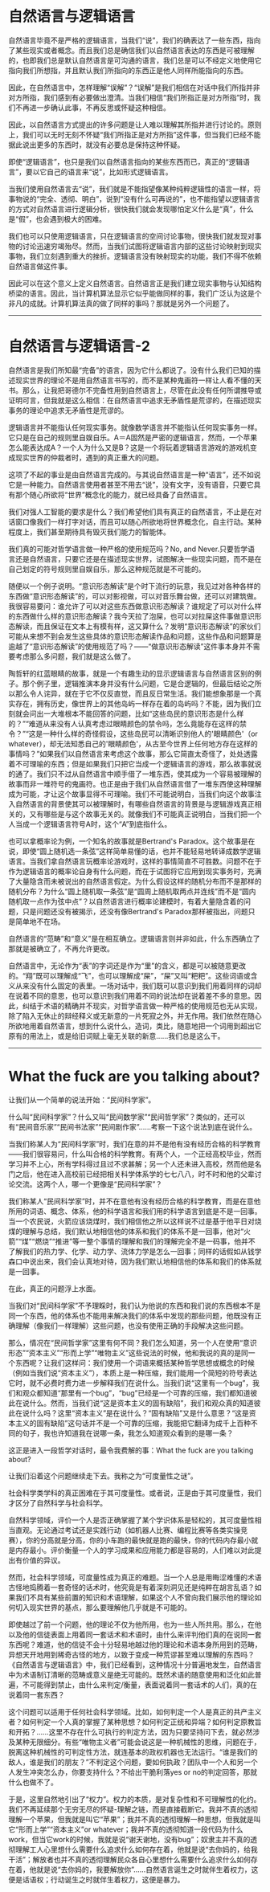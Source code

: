 # 自然语言与逻辑语言

自然语言毕竟不是严格的逻辑语言，当我们“说”，我们的确表达了一些东西，指向了某些现实或者概念。而且我们总是确信我们以自然语言表达的东西是可被理解的，也即我们总是默认自然语言是可沟通的语言，我们总是可以不经定义地使用它指向我们所想指，并且默认我们所指向的东西正是他人同样所能指向的东西。

因此，在自然语言中，怎样理解“误解”？“误解”是我们相信在对话中我们所指并非对方所指，我们感到有必要做出澄清。当我们相信“我们所指正是对方所指”时，我们不再进一步确认此事，不再反思或怀疑这种相信。

因此，以自然语言方式提出的许多问题是让人难以理解其所指并进行讨论的。原则上，我们可以无时无刻不怀疑“我们所指正是对方所指”这件事，但当我们已经不能据此说出更多的东西时，就没有必要总是保持这种怀疑。

即使“逻辑语言”，也只是我们以自然语言指向的某些东西而已，真正的“逻辑语言”，要以它自己的语言来“说”，比如形式逻辑语言。

当我们使用自然语言去“说”，我们就是不能指望像某种纯粹逻辑性的语言一样，将事物说的“完全、透彻、明白”，说到“没有什么可再说的”，也不能指望以逻辑语言的方式对自然语言进行逻辑分析，很快我们就会发现哪怕定义什么是“真”，什么是“假”，也会遇到极大的困难。

我们也可以只使用逻辑语言，只在逻辑语言的空间讨论事物，很快我们就发现对事物的讨论迅速穷竭殆尽。然而，当我们试图将逻辑语言内部的这些讨论映射到现实事物，我们立刻遇到重大的挫折。逻辑语言没有映射现实的功能，我们不得不依赖自然语言做这件事。

因此可以在这个意义上定义自然语言。自然语言正是我们建立现实事物与认知结构桥梁的语言。因此，当计算机算法显示它似乎能做同样的事，我们广泛认为这是个非凡的成就。计算机算法真的做了同样的事吗？那就是另外一个问题了。

***
# 自然语言与逻辑语言-2

自然语言是我们所知最“完备”的语言，因为它什么都说了。没有什么我们已知的描述现实世界的理论不是用自然语言书写的，而不是某种鬼画符一样让人看不懂的天书。那么，让我把哥德尔不完备性用到自然语言上，尽管在此没有任何所谓推导或证明可言，但我就是这么相信：在自然语言中追求无矛盾性是荒谬的，在描述现实事务的理论中追求无矛盾性是荒谬的。

逻辑语言并不能指认任何现实事务。就像数学语言并不能指认任何现实事务一样。它只是在自己的规则里自娱自乐。A＝A固然是严密的逻辑语言，然而，一个苹果怎么能表达成A？一个人为什么又是B？这是一个将玩着逻辑语言游戏的游戏机变成现实世界的仲裁者时，遇到的真正重大的问题。

这项了不起的事业是由自然语言完成的。与其说自然语言是一种“语言”，还不如说它是一种能力。自然语言使用者甚至不用去“说”，没有文字，没有语音，只要它具有那个随心所欲将“世界”概念化的能力，就已经具备了自然语言。

我们对强人工智能的要求是什么？我们希望他们具有真正的自然语言，不止是在对话窗口像我们一样打字对话，而且可以随心所欲地将世界概念化，自主行动。某种程度上，我们甚至期待具有毁灭我们能力的智能体。

我们真的可能对哲学语言做一种严格的使用规范吗？No, and Never.只要哲学语言还是自然语言，只要它还是在描述现实世界，试图解决一些现实问题，而不是在自己划定的符号规则里自娱自乐，那么这种规范就是不可能的。

随便以一个例子说明。“意识形态解读”是个时下流行的玩意，我见过对各种各样的东西做“意识形态解读”的，可以对影视做，可以对音乐舞台做，还可以对建筑做。我很容易要问：谁允许了可以对这些东西做意识形态解读？谁规定了可以对什么样的东西做什么样的意识形态解读？我今天拉了泡屎，也可以对拉屎这件事做意识形态解读，而且保证在文本上有模有样，这又算什么？发明“意识形态解读”的家伙们可能从来想不到会发生这些具体的意识形态解读作品和问题，这些作品和问题算是逾越了“意识形态解读”的使用规范了吗？——“做意识形态解读”这件事本身并不需要考虑那么多问题，我们就是这么做了。

陶哲轩的红蓝眼睛的故事，就是一个有趣生动的显示逻辑语言与自然语言区别的例子。那个例子里，逻辑推演本身并没有什么问题，它是合逻辑的，但最后结论之所以那么令人诧异，就在于它不仅反直觉，而且反日常生活。我们能想象那是一个真实存在，拥有历史，像世界上的其他岛屿一样存在着的岛屿吗？不能，因为我们立刻就会问出一大堆根本不能回答的问题，比如“这些岛民的意识形态是什么样的？”“难道从来没有人认真考虑过眼睛颜色的禁令吗，怎么竟能存在这样的禁令？”“这是一种什么样的奇怪假设，这些岛民可以清晰识别他人的'眼睛颜色'（or whatever），却无法知悉自己的'眼睛颜色'，从古至今世界上任何地方存在这样的事情吗？”如果我们以自然语言来考虑这个故事，那么它简直太奇怪了，处处透露着不可理喻的东西；但是如果我们只把它当成一个逻辑语言的游戏，那么故事就说的通了。我们只不过从自然语言中顺手借了一堆东西，使其成为一个容易被理解的故事而非一堆符号的鬼画符。也正是由于我们从自然语言借了一堆东西使这种理解成为可能，才让这个故事显得不可理喻。我们不可能说明白，当我们向这个故事注入自然语言的背景使其可以被理解时，有哪些自然语言的背景是与逻辑游戏真正相关的，又有哪些是与这个故事无关的。就像我们不可能真正说明白，当我们把一个人当成一个逻辑语言符号A时，这个“A”到底指什么。

也可以拿概率论为例，一个知名的故事就是Bertrand's Paradox。这个故事是在说，即使“圆上随机选一条弦”这样简单易懂的话，也并不能轻易地转译成数学逻辑语言。当我们拿自然语言玩概率论游戏时，这样的事情简直不可胜数。问题不在于作为逻辑语言的概率论自身有什么问题，而在于试图将它应用到现实事务时，充满了大量隐含而未被说出的自然语言假定。为什么假设这样的随机分布而不是那样的随机分布？为什么“圆上随机取一条弦”是“圆周上随机取两点并连线”而不是“圆内随机取一点作为弦中点”？以自然语言进行概率论建模时，有着大量隐含着的问题，只是问题还没有被揭示，还没有像Bertrand's Paradox那样被指出，问题只是简单地不在场。

自然语言的“范畴”和“意义”是在相互确立。逻辑语言则并非如此，什么东西确立了那就是被确立了，不再允许更改。

自然语言中，无论作为“表”的字词还是作为“里”的含义，都是可以被随意更改的。“翔”既可以理解成“飞”，也可以理解成“屎”，“屎”又叫“粑粑”。这些词语或含义从来没有什么固定的表里。一场对话中，我们既可以意识到我们用着同样的词却在说着不同的意思，也可以意识到我们用着不同的说法却在说着差不多的意思。因此，纠结于术语的精确并不现实，对哲学语言做一种严格的使用规范也无从实现，除了陷入无休止的辩经释义或无新意的一片死寂之外，并无作用。我们依然在随心所欲地用着自然语言，想到什么说什么，造词，类比，随意地把一个词用到超出它原有的用法上，或是给旧词赋上毫无关联的新意……我们总是这么干。

***
# What the fuck are you talking about?
让我们从一个简单的说法开始：“民间科学家”。

什么叫“民间科学家”？什么又叫“民间数学家”“民间哲学家”？类似的，还可以有“民间音乐家”“民间书法家”“民间剧作家”……考察一下这个说法到底在说什么。

当我们称某人为“民间科学家”时，我们在意的并不是他有没有经历合格的科学教育——我们很容易问，什么叫合格的科学教育。有两个人，一个正经高校毕业，然而学习并不上心，所有学科得过且过不求甚解；另一个人还未进入高校，然而他是名门之后，他在进入高校前已经把相关科学体系学的七七八八，时不时和他的父辈讨论交流。这两个人，哪一个更像是“民间科学家”？

我们称某人“民间科学家”时，并不在意他有没有经历合格的科学教育，而是在意他所用的词语、概念、体系，他的科学语言和我们用的科学语言到底是不是一回事。当一个农民说，火箭应该烧煤时，我们相信他之所以这样说不过是基于他平日对烧煤的理解与总结，我们默认地相信他的体系和我们的体系不是一回事，他对“火箭”“煤”“燃烧”“推进”等一整个事情的理解和我们的理解完全不是一码事，他并不了解我们的热力学、化学、动力学、流体力学是怎么一回事；同样的话假如从钱学森口中说出来，我们会认真地对待，因为我们默认地相信他的体系和我们的体系就是一回事。

在此，真正的问题浮上水面。

当我们对“民间科学家”不予理睬时，我们认为他说的东西和我们说的东西根本不是同一个东西，他的体系也不能用来解决我们的体系中发现的那些问题，他既没有正确理解（像我们一样理解）这些问题，也没有使用正确的手段解决这些问题。

那么，情况在“民间哲学家”这里有何不同？我们怎么知道，另一个人在使用“意识形态”“资本主义”“形而上学”“唯物主义”这些说法的时候，他和我说的真的是同一个东西呢？让我们这样问：我们使用一个词语来概括某种哲学思想或概念的时候（例如当我们说“资本主义”），本质上是一种压缩，我们能用一个简短的符号表达它时，就不必费时费力进一步解释我们在说什么。当我们说“这里有一个bug”，我们和观众都知道“那里有一个bug”，“bug”已经是一个可靠的压缩，我们都知道彼此在说什么。然而，当我们说“这是资本主义的固有缺陷”，我们和观众真的知道彼此在说什么吗？这里“资本主义”是在说什么？“固有缺陷”又是什么意思？“这是资本主义的固有缺陷”这句话并不是一个可靠的压缩，我能把它翻译为成千上百种不同的句子，我也许知道我在说哪一条，我怎么知道观众看到的是哪一条？

这正是进入一段哲学对话时，最令我费解的事：What the fuck are you talking about?

让我们沿着这个问题继续走下去。我称之为“可度量性之谜”。

社会科学类学科的真正困难在于其可度量性。或者说，正是由于其可度量性，我们才区分了自然科学与社会科学。

自然科学领域，评价一个人是否正确掌握了某个学识体系是轻松的，其可度量性相当直观。无论通过考试还是实践行动（如机器人比赛、编程比赛等各类实操竞赛），你的分高就是分高，你的小车跑的最快就是跑的最快，你的代码内存最小就是内存最小。评价衡量一个人的学习成果和应用能力都是容易的，人们难以对此提出有价值的异议。

然而，社会科学领域，可度量性成为真正的难题。当一个人总是用晦涩难懂的术语古怪地捣腾着一套奇怪的话术时，他究竟是有着深刻洞见还是纯粹在胡言乱语？如果我们不具有某些前置的知识和术语理解，如果这个人不曾向我们展示他的理论如何切入现实世界的基点，那么要理解他几乎就是不可能的。

即使越过了前一个问题，他的理论不仅为他所用，也为一些人所共用。那么，在他以及他的信徒表面上用着同一套话术和术语时，由什么来评判他们真的在说同一套东西呢？难道，他的信徒不会十分轻易地越过他的理论和术语本身所用到的范畴，异想天开地用到稀奇古怪的地方，以致于变成一种荒谬甚至难以理解的东西吗？《自然语言与逻辑语言》中，我们已经看到，这种情况十分普遍地发生，自然语言中为术语制订清晰的范畴或意义是绝无可能的。既然术语的随意使用和泛化如此普遍，不可能得到禁止，由什么来判定/衡量，表面说着同一套话术的人们，真的在说着同一套东西？

这个问题可以适用于任何社会科学领域。比如，如何判定一个人是真正的共产主义者？如何判定一个人真的掌握了某种思想？如何判定正统和异端？如何判定原教旨和开拓？……这里不存在什么可执行的判定方法，因为只要坚持问下去，就必然涉及某种无限细分。有些“唯物主义者”可能会说这是一种机械性的思维，问题在于，脱离这种机械性的可判定性方法，就连基本的政权机器也无法运行。“谁是我们的敌人，谁是我们的朋友？”不判定这个问题，要如何执政？团队中一个人和另一个人发生冲突怎么办，你要支持什么？不给出干脆利落yes or no的判定回答，那就什么也做不了。

于是，这里自然地引出了“权力”。权力的本质，是对复杂性和不可理解性的化约。我们不再延续那个无穷无尽的怀疑-理解之链，而是直接截断它。我并不真的透彻理解一个苹果，但我就是叫它“苹果”；我并不真的透彻理解一种思想，但我就是叫它“形而上学”“资本主义”or whatever；我并不真的透彻知道一段代码为什么work，但当它work的时候，我就是说“谢天谢地，没有bug”；奴隶主并不真的透彻理解工人心里想什么需要什么追求什么如何存在着，他就是说“去你妈的，给我干活”；解放者也并不真的透彻理解民众各自心里想什么需要什么追求什么如何存在着，他就是说“去你妈的，我要解放你”……自然语言诞生之时就伴生着权力，这便是话语权；行动诞生之时就伴生着权力，这便是暴力。

